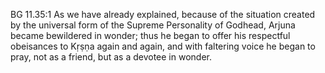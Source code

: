 BG 11.35:1	As we have already explained, because of the situation created by the universal form of the Supreme Personality of Godhead, Arjuna became bewildered in wonder; thus he began to offer his respectful obeisances to Kṛṣṇa again and again, and with faltering voice he began to pray, not as a friend, but as a devotee in wonder.